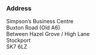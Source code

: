 ### Address


Simpson’s Business Centre <br/>
Buxton Road (Old A6) <br/>
Between Hazel Grove / High Lane <br/>
Stockport <br/>
SK7 6LZ <br/>
